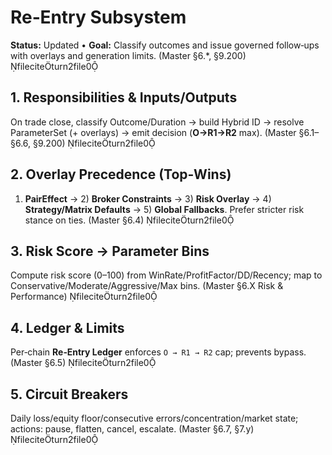 # Re‑Entry Subsystem

**Status:** Updated • **Goal:** Classify outcomes and issue governed follow‑ups with overlays and generation limits. (Master §6.*, §9.200) fileciteturn2file0

## 1. Responsibilities & Inputs/Outputs
On trade close, classify Outcome/Duration → build Hybrid ID → resolve ParameterSet (+ overlays) → emit decision (**O→R1→R2** max). (Master §6.1–§6.6, §9.200) fileciteturn2file0

## 2. Overlay Precedence (Top‑Wins)
1) **PairEffect** → 2) **Broker Constraints** → 3) **Risk Overlay** → 4) **Strategy/Matrix Defaults** → 5) **Global Fallbacks**. Prefer stricter risk stance on ties. (Master §6.4) fileciteturn2file0

## 3. Risk Score → Parameter Bins
Compute risk score (0–100) from WinRate/ProfitFactor/DD/Recency; map to Conservative/Moderate/Aggressive/Max bins. (Master §6.X Risk & Performance) fileciteturn2file0

## 4. Ledger & Limits
Per‑chain **Re‑Entry Ledger** enforces `O → R1 → R2` cap; prevents bypass. (Master §6.5) fileciteturn2file0

## 5. Circuit Breakers
Daily loss/equity floor/consecutive errors/concentration/market state; actions: pause, flatten, cancel, escalate. (Master §6.7, §7.y) fileciteturn2file0
